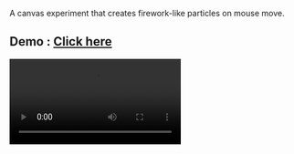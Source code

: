 A canvas experiment that creates firework-like particles on mouse move.

## Demo : [Click here](https://vandrieu.github.io/canvas-mouse-particles/)

![](https://github.com/vandrieu/canvas-mouse-particles/raw/main/assets/screenshot.mp4)
